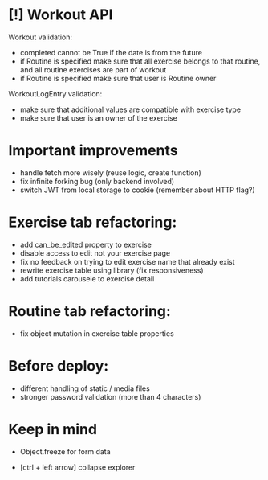 # [!] Workout API

Workout validation:

- completed cannot be True if the date is from the future
- if Routine is specified make sure that all exercise belongs to that routine, and all routine exercises are part of workout
- if Routine is specified make sure that user is Routine owner

WorkoutLogEntry validation:

- make sure that additional values are compatible with exercise type
- make sure that user is an owner of the exercise

# Important improvements

- handle fetch more wisely (reuse logic, create function)
- fix infinite forking bug (only backend involved)
- switch JWT from local storage to cookie (remember about HTTP flag?)

# Exercise tab refactoring:

- add can_be_edited property to exercise
- disable access to edit not your exercise page
- fix no feedback on trying to edit exercise name that already exist
- rewrite exercise table using library (fix responsiveness)
- add tutorials carousele to exercise detail

# Routine tab refactoring:

- fix object mutation in exercise table properties

# Before deploy:

- different handling of static / media files
- stronger password validation (more than 4 characters)

# Keep in mind

- Object.freeze for form data

* [ctrl + left arrow] collapse explorer
